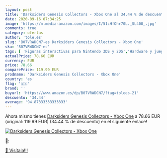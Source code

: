 ```yaml
---
layout: post
title: 'Darksiders Genesis Collectors - Xbox One al 34.44 % de descuento'
date: 2020-09-16 07:34:25
image: 'https://m.media-amazon.com/images/I/51cHfOhr70L._SL400_.jpg'
comments: true
category: ofertas
author: 'tole.es'
slug: 'B07VRWDCN7-es Darksiders Genesis Collectors - Xbox One'
sku: 'B07VRWDCN7-es'
tags: [ 'Figuras interactivas para Nintendo 3DS y 2DS','Hardware y juegos para Nintendo 3DS y 2DS','Hardware y juegos para Nintendo Switch','Juegos para Nintendo Switch','Sistemas precursores y micro consolas','Videojuegos','xbox', ]
actualPrice: 78.66 EUR
currency: EUR
price: 78.66
comparePrice: 119.99 EUR
prodname: 'Darksiders Genesis Collectors - Xbox One'
country: 'es'
flag: '🇪🇸'
brand: ''
buyurl: 'https://www.amazon.es/dp/B07VRWDCN7/?tag=tolees-21'
descuento: '34.44'
average: '94.87333333333333'
---
```


Ahora mismo tienes [Darksiders Genesis Collectors - Xbox One](https://www.amazon.es/dp/B07VRWDCN7/?tag=tolees-21) a 78.66 EUR (original: 119.99 EUR) (34.44 %  de descuento) en el siguiente enlace!

[![Darksiders Genesis Collectors - Xbox One](https://m.media-amazon.com/images/I/51cHfOhr70L._SL400_.jpg)](https://www.amazon.es/dp/B07VRWDCN7/?tag=tolees-21)

🔎:


[🛒 Visítala!!!](https://www.amazon.es/dp/B07VRWDCN7/?tag=tolees-21)
